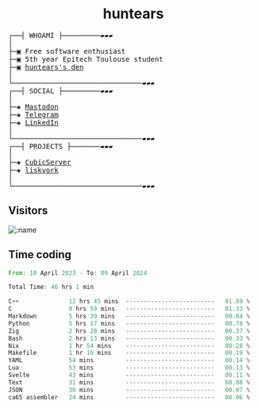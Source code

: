 <h1 align="center">
huntears
</h1>
<!-- <p align="center">
<img src=https://huntears.com/img/pfp.webp width=30%/>
</p>
<style>
img {
    border-radius: 50%;
}
</style> -->
<pre>
┌──┤ WHOAMI ├─────────▰▰▰
│
├─▣ Free software enthusiast
├─▣ 5th year Epitech Toulouse student
├─▣ <a href="https://huntears.com/">huntears's den</a>
│
└───────────────────────────────▰▰▰
┌──┤ SOCIAL ├─────────▰▰▰
│
├─◈ <a href="https://fosstodon.org/@huntears">Mastodon</a>
├─◈ <a href="https://t.me/huntears">Telegram</a>
├─◈ <a href="https://www.linkedin.com/in/alexandre-flion">LinkedIn</a>
│
└───────────────────────────────▰▰▰
┌──┤ PROJECTS ├───────▰▰▰
│
├─◈ <a href="https://github.com/CubicMC/cubic-server">CubicServer</a>
├─◈ <a href="https://github.com/Epitech/B-AIA-500_liskvork">liskvork</a>
│
└───────────────────────────────▰▰▰
</pre>

## Visitors

![:name](https://count.getloli.com/get/@huntears?theme=rule34)

## Time coding

<!--START_SECTION:wakatime-->

```rust
From: 10 April 2023 - To: 09 April 2024

Total Time: 46 hrs 1 min

C++              12 hrs 45 mins  -------------------------   01.89 %
C                8 hrs 59 mins   -------------------------   01.33 %
Markdown         5 hrs 39 mins   -------------------------   00.84 %
Python           5 hrs 17 mins   -------------------------   00.78 %
Zig              2 hrs 28 mins   -------------------------   00.37 %
Bash             2 hrs 13 mins   -------------------------   00.33 %
Nix              1 hr 54 mins    -------------------------   00.28 %
Makefile         1 hr 16 mins    -------------------------   00.19 %
YAML             54 mins         -------------------------   00.14 %
Lua              53 mins         -------------------------   00.13 %
Svelte           43 mins         -------------------------   00.11 %
Text             31 mins         -------------------------   00.08 %
JSON             30 mins         -------------------------   00.07 %
ca65 assembler   24 mins         -------------------------   00.06 %
```

<!--END_SECTION:wakatime-->
